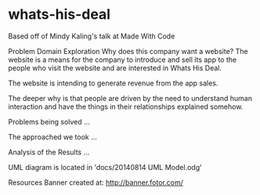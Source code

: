 whats-his-deal
==============

Based off of Mindy Kaling's talk at Made With Code

Problem Domain Exploration
  Why does this company want a website? The website is a means for the company to introduce and sell its app to the people who visit the website and are interested in Whats His Deal.

  The website is intending to generate revenue from the app sales.

  The deeper why is that people are driven by the need to understand human interaction and have the things in their relationships explained somehow.

Problems being solved
  ...

The approached we took
  ...

Analysis of the Results
  ...

UML diagram is located in 'docs/20140814 UML Model.odg'

Resources
Banner created at: http://banner.fotor.com/
